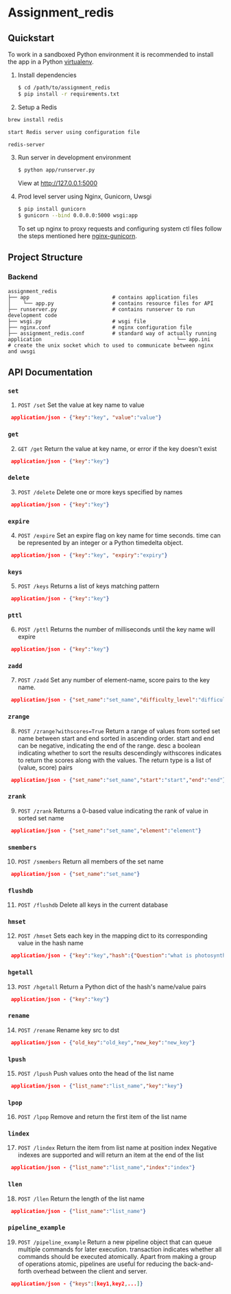 # Assignment_redis

## Quickstart

To work in a sandboxed Python environment it is recommended to install the app in a Python [virtualenv](https://pypi.python.org/pypi/virtualenv).

1. Install dependencies

    ```bash
    $ cd /path/to/assignment_redis
    $ pip install -r requirements.txt
    ```

2. Setup a Redis  

  ```bash
brew install redis

start Redis server using configuration file

redis-server

```
3. Run server in development environment

   ```bash
   $ python app/runserver.py
   ```

   View at http://127.0.0.1:5000
   
4. Prod level server using Nginx, Gunicorn, Uwsgi

   ```bash
   $ pip install gunicorn
   $ gunicorn --bind 0.0.0.0:5000 wsgi:app
   ```
   To set up nginx to proxy requests and configuring system ctl files follow the steps mentioned here [nginx-gunicorn](https://www.digitalocean.com/community/tutorials/how-to-serve-flask-applications-with-gunicorn-and-nginx-on-ubuntu-18-04).

## Project Structure

### Backend 
```shell
assignment_redis
├── app                           # contains application files
│    └── app.py                   # contains resource files for API
├── runserver.py                  # contains runserver to run development code
├── wsgi.py                       # wsgi file
├── nginx.conf                    # nginx configuration file 
├── assignment_redis.conf         # standard way of actually running application                                            └── app.ini                       # create the unix socket which to used to communicate between nginx and uwsgi                                                
```
## API Documentation 

### `set` 

1. `POST /set` 
Set the value at key name to value

```json
 application/json - {"key":"key", "value":"value"}
```
### `get` 
2. `GET /get` 
Return the value at key name, or error if the key doesn't exist

```json
 application/json - {"key":"key"}
```
### `delete` 
3. `POST /delete` 
Delete one or more keys specified by names
```json
 application/json - {"key":"key"}
```
### `expire` 
4. `POST /expire` 
Set an expire flag on key name for time seconds. time can be represented by an integer or a Python timedelta object.
```json
 application/json - {"key":"key", "expiry":"expiry"}
```
### `keys` 
5. `POST /keys` 
Returns a list of keys matching pattern
```json
 application/json - {"key":"key"}
```
### `pttl` 
6. `POST /pttl` 
Returns the number of milliseconds until the key name will expire
```json
 application/json - {"key":"key"}
```
### `zadd` 
7. `POST /zadd` 
Set any number of element-name, score pairs to the key name.
```json
 application/json - {"set_name":"set_name","difficulty_level":"difficulty_level","element":"element"}
```
### `zrange` 
8. `POST /zrange?withscores=True` 
Return a range of values from sorted set name between start and end sorted in ascending order.
start and end can be negative, indicating the end of the range.
desc a boolean indicating whether to sort the results descendingly
withscores indicates to return the scores along with the values. The return type is a list of (value, score) pairs
```json
 application/json - {"set_name":"set_name","start":"start","end":"end"}
```
### `zrank` 
9. `POST /zrank` 
Returns a 0-based value indicating the rank of value in sorted set name
```json
 application/json - {"set_name":"set_name","element":"element"}
```
### `smembers` 
10. `POST /smembers` 
Return all members of the set name

```json
 application/json - {"set_name":"set_name"}
``` 
### `flushdb` 
11. `POST /flushdb`
Delete all keys in the current database

### `hmset` 
12. `POST /hmset` 
Sets each key in the mapping dict to its corresponding value in the hash name
```json
 application/json - {"key":"key","hash":{"Question":"what is photosynthesis", "answer":"sun", "exam":"upsc", "year":"2019"}}
``` 
### `hgetall` 
13. `POST /hgetall` 
Return a Python dict of the hash's name/value pairs
```json
 application/json - {"key":"key"}
``` 
### `rename` 
14. `POST /rename` 
Rename key src to dst
```json
 application/json - {"old_key":"old_key","new_key":"new_key"}
``` 
### `lpush` 
15. `POST /lpush` 
Push values onto the head of the list name
```json
 application/json - {"list_name":"list_name","key":"key"}
``` 
### `lpop` 
16. `POST /lpop` 
Remove and return the first item of the list name

### `lindex` 
17. `POST /lindex` 
Return the item from list name at position index
Negative indexes are supported and will return an item at the end of the list
```json
 application/json - {"list_name":"list_name","index":"index"}
 ``` 
 ### `llen` 
 18. `POST /llen` 
Return the length of the list name
```json
 application/json - {"list_name":"list_name"}
 ``` 
 ### `pipeline_example` 
  19. `POST /pipeline_example` 
Return a new pipeline object that can queue multiple commands for later execution. transaction indicates whether all commands should be executed atomically. Apart from making a group of operations atomic, pipelines are useful for reducing the back-and-forth overhead between the client and server.
```json
 application/json - {"keys":[key1,key2,...]}
 ``` 
